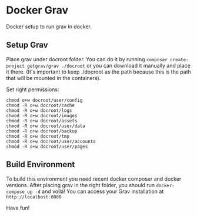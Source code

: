 # Docker Grav

Docker setup to run grav in docker.

## Setup Grav

Place grav under docroot folder. You can do it by running `composer create-project getgrav/grav ./docroot` or you can download it manually and place it there. (It's important to keep ./docroot as the path because this is the path that will be mounted in the containers).

Set right permissions:

```
chmod o+w docroot/user/config
chmod -R o+w docroot/cache
chmod -R o+w docroot/logs
chmod -R o+w docroot/images
chmod -R o+w docroot/assets
chmod -R o+w docroot/user/data
chmod -R o+w docroot/backup
chmod -R o+w docroot/tmp
chmod -R o+w docroot/user/accounts
chmod -R o+w docroot/user/pages
```

## Build Environment

To build this environment you need recent docker composer and docker versions.
After placing grav in the right folder, you should run `docker-compose up -d` and voilá! You can access your Grav installation at `http://localhost:8080`

Have fun!
